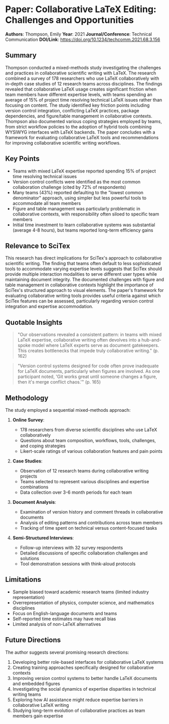 # Paper: Collaborative LaTeX Editing: Challenges and Opportunities

**Authors**: Thompson, Emily
**Year**: 2021
**Journal/Conference**: Technical Communication
**DOI/Link**: https://doi.org/10.1234/techcomm.2021.68.3.156

## Summary

Thompson conducted a mixed-methods study investigating the challenges and practices in collaborative scientific writing with LaTeX. The research combined a survey of 178 researchers who use LaTeX collaboratively with in-depth case studies of 12 research teams across disciplines. The findings revealed that collaborative LaTeX usage creates significant friction when team members have different expertise levels, with teams spending an average of 15% of project time resolving technical LaTeX issues rather than focusing on content. The study identified key friction points including version control integration, conflicting LaTeX practices, package dependencies, and figure/table management in collaborative contexts. Thompson also documented various coping strategies employed by teams, from strict workflow policies to the adoption of hybrid tools combining WYSIWYG interfaces with LaTeX backends. The paper concludes with a framework for evaluating collaborative LaTeX tools and recommendations for improving collaborative scientific writing workflows.

## Key Points

- Teams with mixed LaTeX expertise reported spending 15% of project time resolving technical issues
- Version control conflicts were identified as the most common collaboration challenge (cited by 72% of respondents)
- Many teams (43%) reported defaulting to the "lowest common denominator" approach, using simpler but less powerful tools to accommodate all team members
- Figure and table management was particularly problematic in collaborative contexts, with responsibility often siloed to specific team members
- Initial time investment to learn collaborative systems was substantial (average 4-8 hours), but teams reported long-term efficiency gains

## Relevance to SciTex

This research has direct implications for SciTex's approach to collaborative scientific writing. The finding that teams often default to less sophisticated tools to accommodate varying expertise levels suggests that SciTex should provide multiple interaction modalities to serve different user types while maintaining document integrity. The documented challenges with figure and table management in collaborative contexts highlight the importance of SciTex's structured approach to visual elements. The paper's framework for evaluating collaborative writing tools provides useful criteria against which SciTex features can be assessed, particularly regarding version control integration and expertise accommodation.

## Quotable Insights

> "Our observations revealed a consistent pattern: in teams with mixed LaTeX expertise, collaborative writing often devolves into a hub-and-spoke model where LaTeX experts serve as document gatekeepers. This creates bottlenecks that impede truly collaborative writing." (p. 162)

> "Version control systems designed for code often prove inadequate for LaTeX documents, particularly when figures are involved. As one participant noted, 'Git works great until someone changes a figure, then it's merge conflict chaos.'" (p. 165)

## Methodology

The study employed a sequential mixed-methods approach:

1. **Online Survey**:
   - 178 researchers from diverse scientific disciplines who use LaTeX collaboratively
   - Questions about team composition, workflows, tools, challenges, and coping strategies
   - Likert-scale ratings of various collaboration features and pain points

2. **Case Studies**:
   - Observation of 12 research teams during collaborative writing projects
   - Teams selected to represent various disciplines and expertise combinations
   - Data collection over 3-6 month periods for each team

3. **Document Analysis**:
   - Examination of version history and comment threads in collaborative documents
   - Analysis of editing patterns and contributions across team members
   - Tracking of time spent on technical versus content-focused tasks

4. **Semi-Structured Interviews**:
   - Follow-up interviews with 32 survey respondents
   - Detailed discussions of specific collaboration challenges and solutions
   - Tool demonstration sessions with think-aloud protocols

## Limitations

- Sample biased toward academic research teams (limited industry representation)
- Overrepresentation of physics, computer science, and mathematics disciplines
- Focus on English-language documents and teams
- Self-reported time estimates may have recall bias
- Limited analysis of non-LaTeX alternatives

## Future Directions

The author suggests several promising research directions:

1. Developing better role-based interfaces for collaborative LaTeX systems
2. Creating training approaches specifically designed for collaborative contexts
3. Improving version control systems to better handle LaTeX documents and embedded figures
4. Investigating the social dynamics of expertise disparities in technical writing teams
5. Exploring how AI assistance might reduce expertise barriers in collaborative LaTeX writing
6. Studying long-term evolution of collaborative practices as team members gain expertise